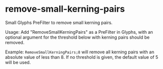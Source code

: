 # remove-small-kerning-pairs

Small Glyphs PreFilter to remove small kerning pairs.

Usage: Add "RemoveSmallKerningPairs" as a PreFilter in Glyphs, with an optional argument for the threshold below with kerning pairs should be removed.

Example: `RemoveSmallKerningPairs;8` will remove all kerning pairs with an absolute value of less than 8. If no threshold is given, the default value of 5 will be used.
